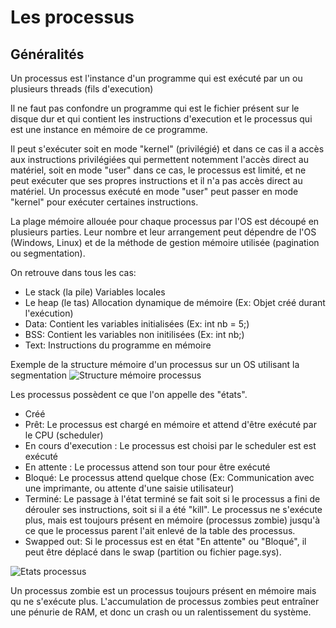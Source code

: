 # Les processus

## Généralités

Un processus est l'instance d'un programme qui est exécuté par un ou plusieurs threads (fils d'execution)

Il ne faut pas confondre un programme qui est le fichier présent sur le disque dur et qui contient les instructions d'execution et le processus qui est une instance en mémoire de ce programme.

Il peut s'exécuter soit en mode "kernel" (privilégié) et dans ce cas il a accès aux instructions privilégiées qui permettent notemment l'accès direct au matériel, soit en mode "user" dans ce cas, le processus est limité, et ne peut exécuter que ses propres instructions et il n'a pas accès direct au matériel.
Un processus exécuté en mode "user" peut passer en mode "kernel" pour exécuter certaines instructions.

La plage mémoire allouée pour chaque processus par l'OS est découpé en plusieurs parties. Leur nombre et leur arrangement peut dépendre de l'OS (Windows, Linux) et de la méthode de gestion mémoire utilisée (pagination ou segmentation).

On retrouve dans tous les cas:
 - Le stack (la pile) Variables locales
 - Le heap (le tas) Allocation dynamique de mémoire (Ex: Objet créé durant l'exécution)
 - Data: Contient les variables initialisées (Ex: int nb = 5;)
 - BSS: Contient les variables non initilisées (Ex: int nb;)
 - Text: Instructions du programme en mémoire 

 Exemple de la structure mémoire d'un processus sur un OS utilisant la segmentation
![Structure mémoire processus](../images/processus_memoire.png)
 
Les processus possèdent ce que l'on appelle des "états".
 - Créé
 - Prêt: Le processus est chargé en mémoire et attend d'être exécuté par le CPU (scheduler)
 - En cours d'execution : Le processus est choisi par le scheduler est est exécuté
 - En attente : Le processus attend son tour pour être exécuté
 - Bloqué: Le processus attend quelque chose (Ex: Communication avec une imprimante, ou attente d'une saisie utilisateur)
 - Terminé: Le passage à l'état terminé se fait soit si le processus a fini de dérouler ses instructions, soit si il a été "kill". Le processus ne s'exécute plus, mais est toujours présent en mémoire (processus zombie) jusqu'à ce que le processus parent l'ait enlevé de la table des processus.
 - Swapped out: Si le processus est en état "En attente" ou "Bloqué", il peut être déplacé dans le swap (partition ou fichier page.sys).
 
![Etats processus](../images/processus_etats.png)

Un processus zombie est un processus toujours présent en mémoire mais qu ne s'exécute plus.
L'accumulation de processus zombies peut entraîner une pénurie de RAM, et donc un crash ou un ralentissement du système.
